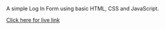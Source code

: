 A simple Log In Form using basic HTML, CSS and JavaScript.


<a href = "https://simple-log-in-form.vercel.app/" target ="_blank">Click here for live link</a>